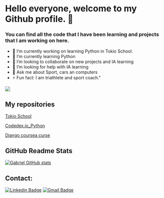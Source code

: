 # Hello everyone, welcome to my Github profile. 👋

### You can find all the code that I have been learning and projects that I am working on here.

- 🔭 I’m currently working on learning Python in Tokio School.
- 🌱 I’m currently learning Python
- 👯 I’m looking to collaborate on new projects and IA learning
- 🤔 I’m looking for help with IA learning
- 💬 Ask me about Sport, cars an computers
- ⚡ Fun fact: I am triathlete and sport coach."

![](https://blogthinkbig.com/wp-content/uploads/sites/4/2022/11/MicrosoftTeams-image-9.jpg)

## My repositories

[Tokio School](https://github.com/wannabetri/Tokio_School_Ejercicios)

[Codedex.io_Python](https://github.com/wannabetri/Codedex.io_Python)

[Django coursea curse](https://github.com/wannabetri/django_projects)

## GitHub Readme Stats

[![Gabriel GitHub stats](https://github-readme-stats.vercel.app/api?username=wannabetri)](https://github.com/wannabetri/github-readme-stats)

## Contact:

[![Linkedin Badge](https://img.shields.io/badge/-Gabriel_de_Dompablo-blue?style=flat-square&logo=Linkedin&logoColor=white&link=https://www.linkedin.com/in/gabriel-de-dompablo-sanchez-a8a1038b/)](https://www.linkedin.com/in/gabriel-de-dompablo-sanchez-a8a1038b/)
[![Gmail Badge](https://img.shields.io/badge/-dedompablosanchez@gmail.com-c14438?style=flat-square&logo=Gmail&logoColor=white&link=mailto:dedompablosanchez@gmail.com)](mailto:dedompablosanchez@gmail.com)


